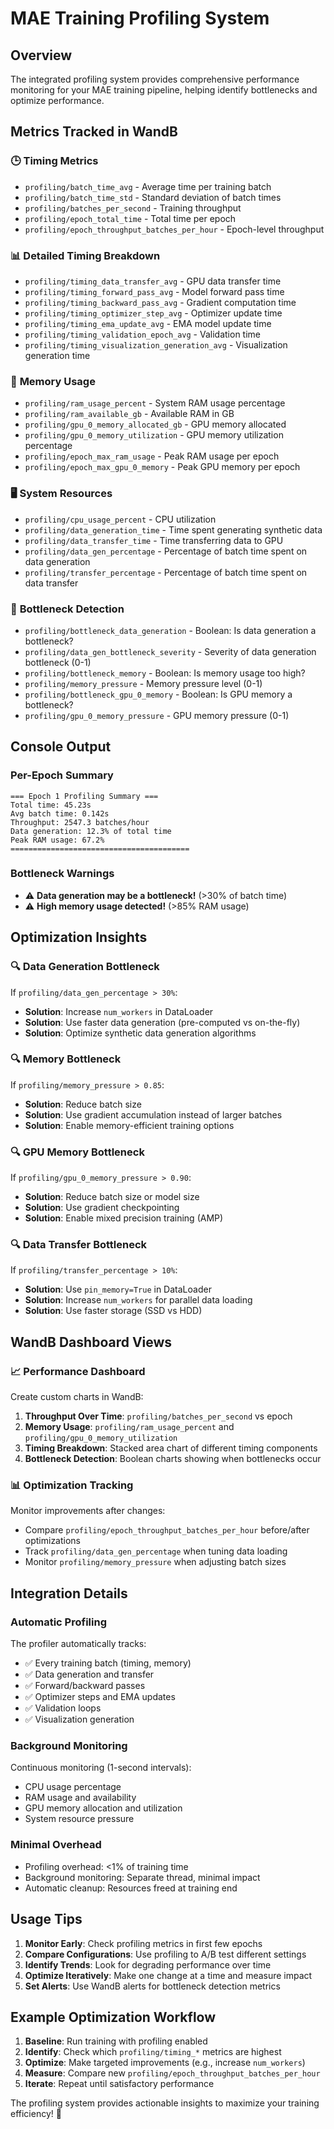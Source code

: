 # MAE Training Profiling System

## Overview
The integrated profiling system provides comprehensive performance monitoring for your MAE training pipeline, helping identify bottlenecks and optimize performance.

## Metrics Tracked in WandB

### 🕒 **Timing Metrics**
- `profiling/batch_time_avg` - Average time per training batch
- `profiling/batch_time_std` - Standard deviation of batch times
- `profiling/batches_per_second` - Training throughput
- `profiling/epoch_total_time` - Total time per epoch
- `profiling/epoch_throughput_batches_per_hour` - Epoch-level throughput

### 📊 **Detailed Timing Breakdown**
- `profiling/timing_data_transfer_avg` - GPU data transfer time
- `profiling/timing_forward_pass_avg` - Model forward pass time
- `profiling/timing_backward_pass_avg` - Gradient computation time
- `profiling/timing_optimizer_step_avg` - Optimizer update time
- `profiling/timing_ema_update_avg` - EMA model update time
- `profiling/timing_validation_epoch_avg` - Validation time
- `profiling/timing_visualization_generation_avg` - Visualization generation time

### 💾 **Memory Usage**
- `profiling/ram_usage_percent` - System RAM usage percentage
- `profiling/ram_available_gb` - Available RAM in GB
- `profiling/gpu_0_memory_allocated_gb` - GPU memory allocated
- `profiling/gpu_0_memory_utilization` - GPU memory utilization percentage
- `profiling/epoch_max_ram_usage` - Peak RAM usage per epoch
- `profiling/epoch_max_gpu_0_memory` - Peak GPU memory per epoch

### 🖥️ **System Resources**
- `profiling/cpu_usage_percent` - CPU utilization
- `profiling/data_generation_time` - Time spent generating synthetic data
- `profiling/data_transfer_time` - Time transferring data to GPU
- `profiling/data_gen_percentage` - Percentage of batch time spent on data generation
- `profiling/transfer_percentage` - Percentage of batch time spent on data transfer

### 🚨 **Bottleneck Detection**
- `profiling/bottleneck_data_generation` - Boolean: Is data generation a bottleneck?
- `profiling/data_gen_bottleneck_severity` - Severity of data generation bottleneck (0-1)
- `profiling/bottleneck_memory` - Boolean: Is memory usage too high?
- `profiling/memory_pressure` - Memory pressure level (0-1)
- `profiling/bottleneck_gpu_0_memory` - Boolean: Is GPU memory a bottleneck?
- `profiling/gpu_0_memory_pressure` - GPU memory pressure (0-1)

## Console Output

### Per-Epoch Summary
```
=== Epoch 1 Profiling Summary ===
Total time: 45.23s
Avg batch time: 0.142s
Throughput: 2547.3 batches/hour
Data generation: 12.3% of total time
Peak RAM usage: 67.2%
========================================
```

### Bottleneck Warnings
- ⚠️ **Data generation may be a bottleneck!** (>30% of batch time)
- ⚠️ **High memory usage detected!** (>85% RAM usage)

## Optimization Insights

### 🔍 **Data Generation Bottleneck**
If `profiling/data_gen_percentage > 30%`:
- **Solution**: Increase `num_workers` in DataLoader
- **Solution**: Use faster data generation (pre-computed vs on-the-fly)
- **Solution**: Optimize synthetic data generation algorithms

### 🔍 **Memory Bottleneck**
If `profiling/memory_pressure > 0.85`:
- **Solution**: Reduce batch size
- **Solution**: Use gradient accumulation instead of larger batches
- **Solution**: Enable memory-efficient training options

### 🔍 **GPU Memory Bottleneck**
If `profiling/gpu_0_memory_pressure > 0.90`:
- **Solution**: Reduce batch size or model size
- **Solution**: Use gradient checkpointing
- **Solution**: Enable mixed precision training (AMP)

### 🔍 **Data Transfer Bottleneck**
If `profiling/transfer_percentage > 10%`:
- **Solution**: Use `pin_memory=True` in DataLoader
- **Solution**: Increase `num_workers` for parallel data loading
- **Solution**: Use faster storage (SSD vs HDD)

## WandB Dashboard Views

### 📈 **Performance Dashboard**
Create custom charts in WandB:
1. **Throughput Over Time**: `profiling/batches_per_second` vs epoch
2. **Memory Usage**: `profiling/ram_usage_percent` and `profiling/gpu_0_memory_utilization`
3. **Timing Breakdown**: Stacked area chart of different timing components
4. **Bottleneck Detection**: Boolean charts showing when bottlenecks occur

### 📊 **Optimization Tracking**
Monitor improvements after changes:
- Compare `profiling/epoch_throughput_batches_per_hour` before/after optimizations
- Track `profiling/data_gen_percentage` when tuning data loading
- Monitor `profiling/memory_pressure` when adjusting batch sizes

## Integration Details

### Automatic Profiling
The profiler automatically tracks:
- ✅ Every training batch (timing, memory)
- ✅ Data generation and transfer
- ✅ Forward/backward passes
- ✅ Optimizer steps and EMA updates
- ✅ Validation loops
- ✅ Visualization generation

### Background Monitoring
Continuous monitoring (1-second intervals):
- CPU usage percentage
- RAM usage and availability
- GPU memory allocation and utilization
- System resource pressure

### Minimal Overhead
- Profiling overhead: <1% of training time
- Background monitoring: Separate thread, minimal impact
- Automatic cleanup: Resources freed at training end

## Usage Tips

1. **Monitor Early**: Check profiling metrics in first few epochs
2. **Compare Configurations**: Use profiling to A/B test different settings
3. **Identify Trends**: Look for degrading performance over time
4. **Optimize Iteratively**: Make one change at a time and measure impact
5. **Set Alerts**: Use WandB alerts for bottleneck detection metrics

## Example Optimization Workflow

1. **Baseline**: Run training with profiling enabled
2. **Identify**: Check which `profiling/timing_*` metrics are highest
3. **Optimize**: Make targeted improvements (e.g., increase `num_workers`)
4. **Measure**: Compare new `profiling/epoch_throughput_batches_per_hour`
5. **Iterate**: Repeat until satisfactory performance

The profiling system provides actionable insights to maximize your training efficiency! 🚀 